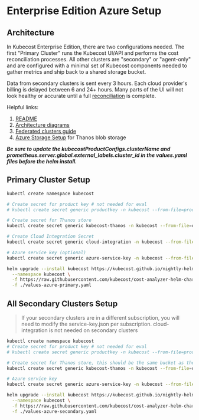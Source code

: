 # Enterprise Edition Azure Setup

## Architecture

In Kubecost Enterprise Edition, there are two configurations needed. The first "Primary Cluster" runs the Kubecost UI/API and performs the cost reconciliation processes. All other clusters are "secondary" or "agent-only" and are configured with a minimal set of Kubecost components needed to gather metrics and ship back to a shared storage bucket.

Data from secondary clusters is sent every 3 hours.
Each cloud provider's billing is delayed between 6 and 24+ hours.
Many parts of the UI will not look healthy or accurate until a full [reconciliation](https://guide.kubecost.com/hc/en-us/articles/4412369153687-Cloud-Integrations#reconciliation) is complete.

Helpful links:

1. [README](https://github.com/kubecost/poc-common-configurations#federated-cluster-views-enterprise-only)
1. [Architecture diagrams](https://guide.kubecost.com/hc/en-us/articles/4407595922711-Kubecost-Core-Architecture-Overview)
1. [Federated clusters guide](https://guide.kubecost.com/hc/en-us/articles/4407595946135-Federated-Clusters)
1. [Azure Storage Setup](README-azure-storage.md) for Thanos blob storage

***Be sure to update the kubecostProductConfigs.clusterName and prometheus.server.global.external_labels.cluster_id in the values.yaml files before the helm install.***
## Primary Cluster Setup

```bash
kubectl create namespace kubecost

# Create secret for product key # not needed for eval
# kubectl create secret generic productkey -n kubecost --from-file=productkey.json

# Create secret for Thanos store
kubectl create secret generic kubecost-thanos -n kubecost --from-file=object-store.yaml

# Create Cloud Integration Secret
kubectl create secret generic cloud-integration -n kubecost --from-file=cloud-integration.json

# Azure service key (optional)
kubectl create secret generic azure-service-key -n kubecost --from-file=service-key.json

helm upgrade --install kubecost https://kubecost.github.io/nightly-helm-chart cost-analyzer \
  --namespace kubecost \
  -f https://raw.githubusercontent.com/kubecost/cost-analyzer-helm-chart/master/cost-analyzer/values-thanos.yaml \
  -f ./values-azure-primary.yaml
```

## All Secondary Clusters Setup

>If your secondary clusters are in a different subscription, you will need to modify the service-key.json per subscription.
>cloud-integration is not needed on secondary clusters

```bash
kubectl create namespace kubecost
# Create secret for product key # not needed for eval
# kubectl create secret generic productkey -n kubecost --from-file=productkey.json

# Create secret for Thanos store, this should be the same bucket as the primary
kubectl create secret generic kubecost-thanos -n kubecost --from-file=object-store.yaml

# Azure service key
kubectl create secret generic azure-service-key -n kubecost --from-file=service-key.json

helm upgrade --install kubecost https://kubecost.github.io/nightly-helm-chart cost-analyzer \
  --namespace kubecost \
  -f https://raw.githubusercontent.com/kubecost/cost-analyzer-helm-chart/master/cost-analyzer/values-thanos.yaml \
  -f ./values-azure-secondary.yaml
```
